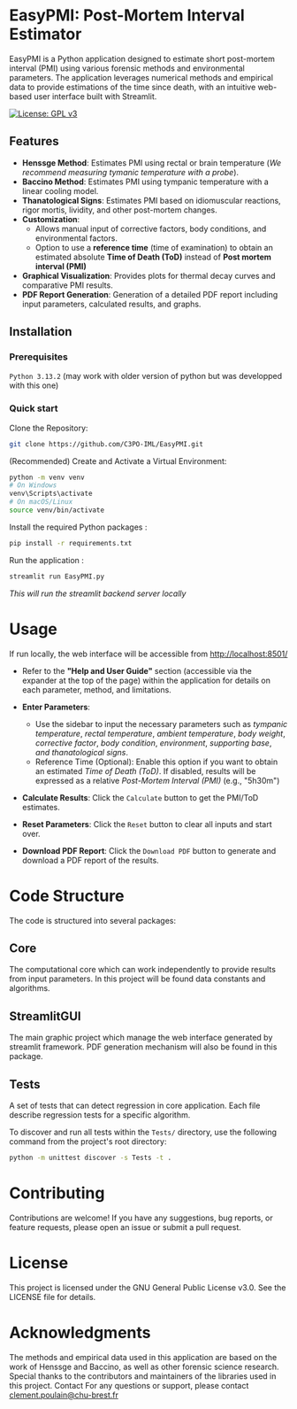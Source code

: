 # EasyPMI: Post-Mortem Interval Estimator

EasyPMI is a Python application designed to estimate short post-mortem interval (PMI) using various forensic methods and environmental parameters. 
The application leverages numerical methods and empirical data to provide estimations of the time since death, with an intuitive web-based user interface built with Streamlit.

[![License: GPL v3](https://img.shields.io/badge/License-GPLv3-blue.svg)](https://www.gnu.org/licenses/gpl-3.0)

## Features
- **Henssge Method**: Estimates PMI using rectal or brain temperature (*We recommend measuring tymanic temperature with a probe*).  
- **Baccino Method**: Estimates PMI using tympanic temperature with a linear cooling model.  
- **Thanatological Signs**: Estimates PMI based on idiomuscular reactions, rigor mortis, lividity, and other post-mortem changes.  
- **Customization**: 
    - Allows manual input of corrective factors, body conditions, and environmental factors. 
    - Option to use a **reference time** (time of examination) to obtain an estimated absolute **Time of Death (ToD)** instead of **Post mortem interval (PMI)**  
- **Graphical Visualization**: Provides plots for thermal decay curves and comparative PMI results.  
- **PDF Report Generation**: Generation of a detailed PDF report including input parameters, calculated results, and graphs.  

## Installation

### Prerequisites

`Python 3.13.2` (may work with older version of python but was developped with this one)

### Quick start

Clone the Repository:
```bash
git clone https://github.com/C3PO-IML/EasyPMI.git
```

(Recommended) Create and Activate a Virtual Environment:
```bash
python -m venv venv
# On Windows
venv\Scripts\activate
# On macOS/Linux
source venv/bin/activate
```

Install the required Python packages :
```bash
pip install -r requirements.txt
```
 
Run the application :
```bash
streamlit run EasyPMI.py
```
*This will run the streamlit backend server locally*

# Usage 
If run locally, the web interface will be accessible from [http://localhost:8501/](http://localhost:8501/)

- Refer to the **"Help and User Guide"** section (accessible via the expander at the top of the page) within the application for details on each parameter, method, and limitations.

- **Enter Parameters**: 
    - Use the sidebar to input the necessary parameters such as *tympanic temperature*, *rectal temperature*, *ambient temperature*, *body weight*, *corrective factor*, *body condition*, *environment*, *supporting base*, *and thanatological signs*.
    - Reference Time (Optional): Enable this option if you want to obtain an estimated *Time of Death (ToD)*. If disabled, results will be expressed as a relative *Post-Mortem Interval (PMI)* (e.g., "5h30m")

- **Calculate Results**: Click the `Calculate` button to get the PMI/ToD estimates.

- **Reset Parameters**: Click the `Reset` button to clear all inputs and start over.

- **Download PDF Report**: Click the `Download PDF` button to generate and download a PDF report of the results.

# Code Structure
The code is structured into several packages:

## Core
The computational core which can work independently to provide results from input parameters.
In this project will be found data constants and algorithms.

## StreamlitGUI
The main graphic project which manage the web interface generated by streamlit framework.
PDF generation mechanism will also be found in this package.

## Tests
A set of tests that can detect regression in core application.
Each file describe regression tests for a specific algorithm. 

To discover and run all tests within the `Tests/` directory, use the following command from the project's root directory:

```bash
python -m unittest discover -s Tests -t .
```

# Contributing
Contributions are welcome! If you have any suggestions, bug reports, or feature requests, please open an issue or submit a pull request.

# License
This project is licensed under the GNU General Public License v3.0. See the LICENSE file for details.

# Acknowledgments
The methods and empirical data used in this application are based on the work of Henssge and Baccino, as well as other forensic science research.
Special thanks to the contributors and maintainers of the libraries used in this project.
Contact
For any questions or support, please contact clement.poulain@chu-brest.fr
